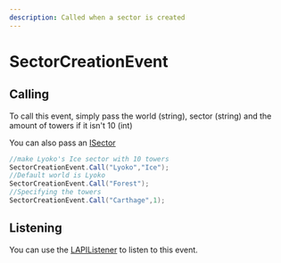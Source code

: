 ```yaml
---
description: Called when a sector is created
---
```


# SectorCreationEvent

## Calling

To call this event, simply pass the world \(string\), sector \(string\) and the amount of towers if it isn't 10 \(int\)

You can also pass an [ISector](../../virtualstructures/interfaces/isector.md)

```csharp
//make Lyoko's Ice sector with 10 towers
SectorCreationEvent.Call("Lyoko","Ice");
//Default world is Lyoko
SectorCreationEvent.Call("Forest");
//Specifying the towers
SectorCreationEvent.Call("Carthage",1);
```

## Listening

You can use the [LAPIListener](../lapilistener.md) to listen to this event.

